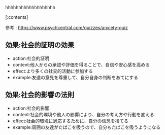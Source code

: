 

hhhhhhhhhhhhhhhhhhh
    
[:contents]

参考 : https://www.psychcentral.com/quizzes/anxiety-quiz

## 効果:社会的証明の効果
- action:社会的証明
- content:他人からの承認や評価を得ることで、自信や安心感を高める
- effect:より多くの社交的活動に参加する
- example:友達の意見を尊重して、自分自身の判断をあてにする

## 効果:社会的影響の法則
- action:社会的影響
- content:社会的環境や他人の影響により、自分の考え方や行動を変える
- effect:社会的環境に適応するために、自分の信念を捨てる
- example:周囲の友達がたばこを吸うので、自分もたばこを吸うようになる

    